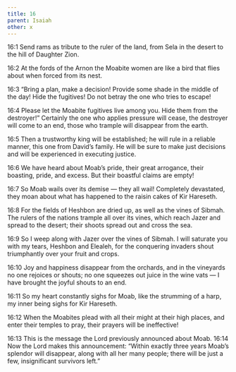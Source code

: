 ```yaml
---
title: 16
parent: Isaiah
other: x
---
```


<a name="16:1">16:1</a> Send rams as tribute to the ruler of the land,
from Sela in the desert
to the hill of Daughter Zion.

<a name="16:2">16:2</a> At the fords of the Arnon
the Moabite women are like a bird
that flies about when forced from its nest.

<a name="16:3">16:3</a> “Bring a plan, make a decision!
Provide some shade in the middle of the day!
Hide the fugitives! Do not betray the one who tries to escape!

<a name="16:4">16:4</a> Please let the Moabite fugitives live among you.
Hide them from the destroyer!”
Certainly the one who applies pressure will cease,
the destroyer will come to an end,
those who trample will disappear from the earth.

<a name="16:5">16:5</a> Then a trustworthy king will be established;
he will rule in a reliable manner,
this one from David’s family.
He will be sure to make just decisions
and will be experienced in executing justice.

<a name="16:6">16:6</a> We have heard about Moab’s pride,
their great arrogance,
their boasting, pride, and excess.
But their boastful claims are empty!

<a name="16:7">16:7</a> So Moab wails over its demise — 
they all wail!
Completely devastated, they moan
about what has happened to the raisin cakes of Kir Hareseth.

<a name="16:8">16:8</a> For the fields of Heshbon are dried up,
as well as the vines of Sibmah.
The rulers of the nations trample all over its vines,
which reach Jazer and spread to the desert;
their shoots spread out and cross the sea.

<a name="16:9">16:9</a> So I weep along with Jazer
over the vines of Sibmah.
I will saturate you with my tears, Heshbon and Elealeh,
for the conquering invaders shout triumphantly
over your fruit and crops.

<a name="16:10">16:10</a> Joy and happiness disappear from the orchards,
and in the vineyards no one rejoices or shouts;
no one squeezes out juice in the wine vats — 
I have brought the joyful shouts to an end.

<a name="16:11">16:11</a> So my heart constantly sighs for Moab, like the strumming of a harp,
my inner being sighs for Kir Hareseth.

<a name="16:12">16:12</a> When the Moabites plead with all their might at their high places,
and enter their temples to pray, their prayers will be ineffective!

<a name="16:13">16:13</a> This is the message the Lord previously announced about Moab. <a name="16:14">16:14</a> Now the Lord makes this announcement: “Within exactly three years Moab’s splendor will disappear, along with all her many people; there will be just a few, insignificant survivors left.”